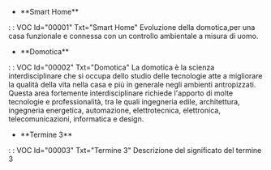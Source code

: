 - \*\*Smart Home\*\*

 :  : VOC Id="00001" Txt="Smart Home"
Evoluzione della domotica,per una casa funzionale e connessa con un controllo ambientale a misura di uomo.
- \*\*Domotica\*\*

 :  : VOC Id="00002" Txt="Domotica"
La domotica è la scienza interdisciplinare che si occupa dello studio delle tecnologie atte a migliorare la qualità della vita nella casa e più in generale negli ambienti antropizzati. Questa area fortemente interdisciplinare richiede l'apporto di molte tecnologie e professionalità, tra le quali ingegneria edile, architettura, ingegneria energetica, automazione, elettrotecnica, elettronica, telecomunicazioni, informatica e design.
- \*\*Termine 3\*\*

 :  : VOC Id="00003" Txt="Termine 3"
Descrizione del significato del termine 3
